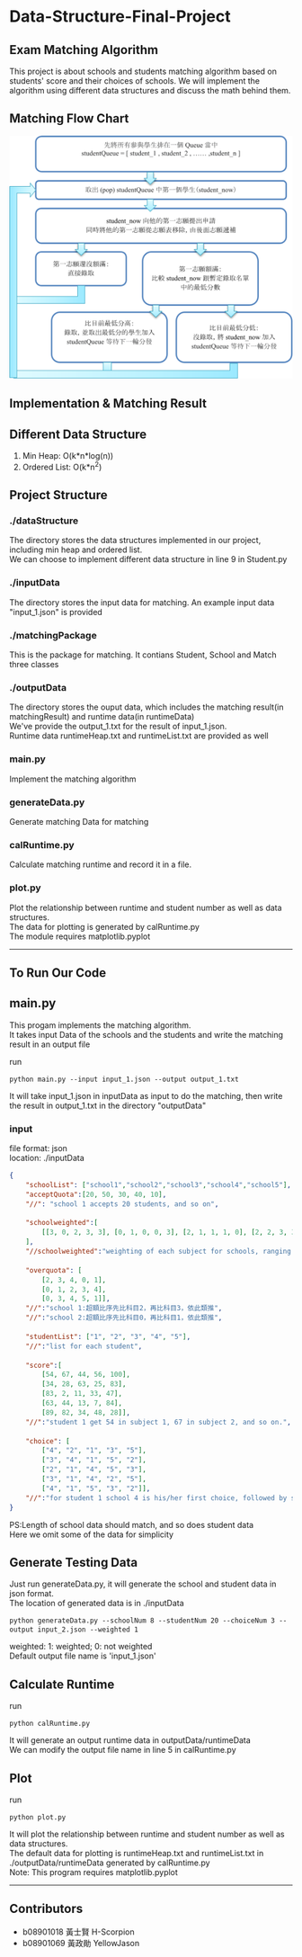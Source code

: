 # Data-Structure-Final-Project
## Exam Matching Algorithm 
This project is about schools and students matching algorithm based on students' score and their choices of schools. We will implement the algorithm using different data structures and discuss the math behind them.
## Matching Flow Chart
![iamge](https://github.com/H-Scorpion/Data-Structure-Final-Project/blob/main/images/flow%20chart.png)

## Implementation & Matching Result


## Different Data Structure
1. Min Heap: O(k\*n\*log(n))
2. Ordered List: O(k*n<sup>2</sup>)

## Project Structure
### ./dataStructure
The directory stores the data structures implemented in our project, including min heap and ordered list.  
We can choose to implement different data structure in line 9 in Student.py
### ./inputData
The directory stores the input data for matching. An example input data "input_1.json" is provided
### ./matchingPackage
This is the package for matching. It contians Student, School and Match three classes
### ./outputData
The directory stores the ouput data, which includes the matching result(in matchingResult) and runtime data(in runtimeData)  
We've provide the output_1.txt for the result of input_1.json.  
Runtime data runtimeHeap.txt and runtimeList.txt are provided as well
### main.py
Implement the matching algorithm
### generateData.py
Generate matching Data for matching
### calRuntime.py
Calculate matching runtime and record it in a file.
### plot.py
Plot the relationship between runtime and student number as well as data structures.  
The data for plotting is generated by calRuntime.py  
The module requires matplotlib.pyplot


---
## To Run Our Code

## main.py
This progam implements the matching algorithm.  
It takes input Data of the schools and the students and write the matching result in an output file

run 
````
python main.py --input input_1.json --output output_1.txt
````
It will take input_1.json in inputData as input to do the matching, then write the result in output_1.txt in the directory "outputData"

### input
file format: json  
location: ./inputData
```json
{
    "schoolList": ["school1","school2","school3","school4","school5"],
    "acceptQuota":[20, 50, 30, 40, 10],  
    "//": "school 1 accepts 20 students, and so on",  

    "schoolweighted":[
        [[3, 0, 2, 3, 3], [0, 1, 0, 0, 3], [2, 1, 1, 1, 0], [2, 2, 3, 3, 2], [0, 2, 3, 3, 0]], 
    ],
    "//schoolweighted":"weighting of each subject for schools, ranging from 0 to 3",  

    "overquota": [
        [2, 3, 4, 0, 1],  
        [0, 1, 2, 3, 4],  
        [0, 3, 4, 5, 1]],  
    "//":"school 1:超額比序先比科目2，再比科目3，依此類推",
    "//":"school 2:超額比序先比科目0，再比科目1，依此類推",  
      
    "studentList": ["1", "2", "3", "4", "5"],
    "//":"list for each student",  

    "score":[  
        [54, 67, 44, 56, 100],          
        [34, 28, 63, 25, 83],
        [83, 2, 11, 33, 47],
        [63, 44, 13, 7, 84],
        [89, 82, 34, 48, 28]],
    "//":"student 1 get 54 in subject 1, 67 in subject 2, and so on.",  

    "choice": [
        ["4", "2", "1", "3", "5"],  
        ["3", "4", "1", "5", "2"], 
        ["2", "1", "4", "5", "3"], 
        ["3", "1", "4", "2", "5"], 
        ["4", "1", "5", "3", "2"]],
    "//":"for student 1 school 4 is his/her first choice, followed by school 2, and so on."
}
```
PS:Length of school data should match, and so does student data  
Here we omit some of the data for simplicity
  


## Generate Testing Data
Just run generateData.py, it will generate the school and student data in json format.  
The location of generated data is in ./inputData
````
python generateData.py --schoolNum 8 --studentNum 20 --choiceNum 3 --output input_2.json --weighted 1
````
weighted: 1: weighted; 0: not weighted  
Default output file name is 'input_1.json'

## Calculate Runtime
run
````
python calRuntime.py
````
It will generate an output runtime data in outputData/runtimeData  
We can modify the output file name in line 5 in calRuntime.py 

## Plot
run
````
python plot.py
````
It will plot the  relationship between runtime and student number as well as data structures.  
The default data for plotting is runtimeHeap.txt and runtimeList.txt in ./outputData/runtimeData generated by calRuntime.py  
Note: This program requires matplotlib.pyplot

---
## Contributors
- b08901018 黃士賢 H-Scorpion 
- b08901069 黃政勛 YellowJason 
